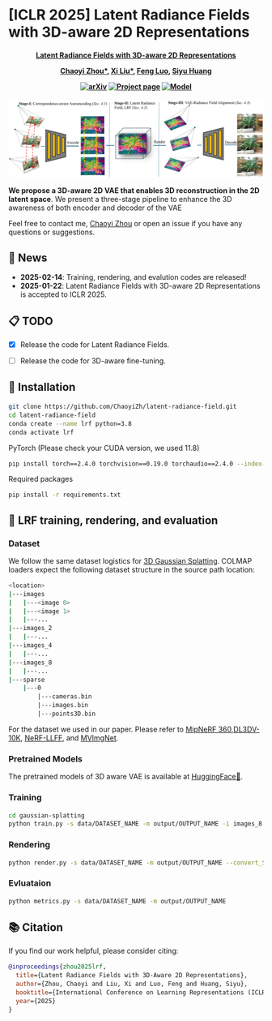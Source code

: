 # [ICLR 2025] Latent Radiance Fields with 3D-aware 2D Representations

<h4 align="center">

[Latent Radiance Fields with 3D-aware 2D Representations](https://arxiv.org/abs/2502.09613)

[Chaoyi Zhou*](https://chaoyizh.github.io/chaoyizh-home-page/), [Xi Liu*](https://xiliu8006.github.io/), [Feng Luo](https://people.computing.clemson.edu/~luofeng/), [Siyu Huang](https://siyuhuang.github.io/)

[![arXiv](https://img.shields.io/badge/arXiv-2502.09613-b31b1b.svg?logo=arXiv)](https://arxiv.org/abs/2502.09613)
[![Project page](https://img.shields.io/badge/Project-Page-brightgreen)](https://latent-radiance-field.github.io/LRF/)
[![Model](https://img.shields.io/badge/HF-Model-yellow)](https://huggingface.co/chaoyizh/LRF)




</h4>
<p>
    <img width="730" src="./assets/method.png">
</p>

**We propose a 3D-aware 2D VAE that enables 3D reconstruction in the 2D latent space**. We present a three-stage pipeline to enhance the 3D awareness of both encoder and decoder of the VAE

Feel free to contact me, [Chaoyi Zhou](https://chaoyizh.github.io/chaoyizh-home-page/) or open an issue if you have any questions or suggestions.


## 📢 News
- **2025-02-14**: Training, rendering, and evalution codes are released!
- **2025-01-22**: Latent Radiance Fields with 3D-aware 2D Representations is accepted to ICLR 2025.



## 📋 TODO

- [x] Release the code for Latent Radiance Fields.
- [ ] Release the code for 3D-aware fine-tuning.



## 🔧 Installation

```bash
git clone https://github.com/ChaoyiZh/latent-radiance-field.git
cd latent-radiance-field
conda create --name lrf python=3.8
conda activate lrf
```
PyTorch (Please check your CUDA version, we used 11.8)
```bash
pip install torch==2.4.0 torchvision==0.19.0 torchaudio==2.4.0 --index-url https://download.pytorch.org/whl/cu118
```
Required packages
```bash
pip install -r requirements.txt
```

## 🦾 LRF training, rendering, and evaluation
### Dataset
We follow the same dataset logistics for [3D Gaussian Splatting](https://github.com/graphdeco-inria/gaussian-splatting). COLMAP loaders expect the following dataset structure in the source path location:
```bash
<location>
|---images
|   |---<image 0>
|   |---<image 1>
|   |---...
|---images_2
|   |---...
|---images_4
|   |---...
|---images_8
|   |---...
|---sparse
    |---0
        |---cameras.bin
        |---images.bin
        |---points3D.bin
```
For the dataset we used in our paper. Please refer to [MipNeRF 360](https://jonbarron.info/mipnerf360/),[DL3DV-10K](https://dl3dv-10k.github.io/DL3DV-10K/), [NeRF-LLFF](https://www.kaggle.com/datasets/arenagrenade/llff-dataset-full/data), and [MVImgNet](https://github.com/GAP-LAB-CUHK-SZ/MVImgNet).

### Pretrained Models
The pretrained models of 3D aware VAE is available at [HuggingFace🤗](https://huggingface.co/chaoyizh/LRF).
###
### Training
```bash
cd gaussian-splatting
python train.py -s data/DATASET_NAME -m output/OUTPUT_NAME -i images_8 --ae_model VAE --ckpt_path path/to/ckpt --cfg_path config/config.yaml --eval --convert_SHs_python
```
### Rendering
```bash
python render.py -s data/DATASET_NAME -m output/OUTPUT_NAME --convert_SHs_python --full_render
```
### Evluataion
```bash
python metrics.py -s data/DATASET_NAME -m output/OUTPUT_NAME
```
## 📚 Citation
If you find our work helpful, please consider citing:
```bibtex
@inproceedings{zhou2025lrf,
  title={Latent Radiance Fields with 3D-Aware 2D Representations},
  author={Zhou, Chaoyi and Liu, Xi and Luo, Feng and Huang, Siyu},
  booktitle={International Conference on Learning Representations (ICLR)},
  year={2025}
}
```


